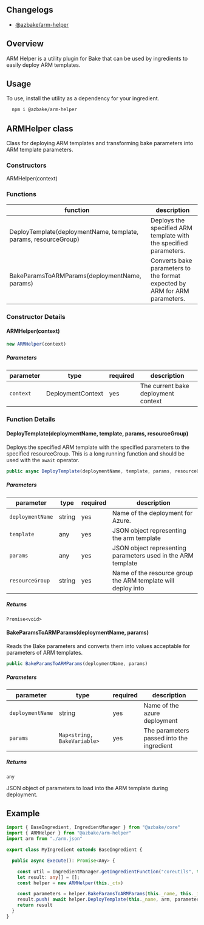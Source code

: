 ## Changelogs
* [@azbake/arm-helper](./CHANGELOG.md)

## Overview

ARM Helper is a utility plugin for Bake that can be used by ingredients to easily deploy ARM templates.

## Usage

To use, install the utility as a dependency for your ingredient.

```bash
  npm i @azbake/arm-helper
```

## ARMHelper class

Class for deploying ARM templates and transforming bake parameters into ARM template parameters.

### Constructors

ARMHelper(context)

### Functions

|function|description|
|--------|-----------|
|DeployTemplate(deploymentName, template, params, resourceGroup)| Deploys the specified ARM template with the specified parameters.|
|BakeParamsToARMParams(deploymentName, params)| Converts bake parameters to the format expected by ARM for ARM parameters.|

### Constructor Details

#### ARMHelper(context)

```typescript
new ARMHelper(context)
```

##### Parameters
|parameter|type|required|description|
|---------|----|--------|-----------|
|``context``|DeploymentContext|yes|The current bake deployment context|

### Function Details

#### DeployTemplate(deploymentName, template, params, resourceGroup)

Deploys the specified ARM template with the specified parameters to the specified resourceGroup.  This is a long running function and should be used with the ``await`` operator.

```typescript
public async DeployTemplate(deploymentName, template, params, resourceGroup)
```

##### Parameters
|parameter|type|required|description|
|---------|----|--------|-----------|
|``deploymentName``|string|yes|Name of the deployment for Azure.|
|``template``|any|yes|JSON object representing the arm template|
|``params``|any|yes|JSON object representing parameters used in the ARM template|
|``resourceGroup``|string|yes|Name of the resource group the ARM template will deploy into|

##### Returns
``Promise<void>``

#### BakeParamsToARMParams(deploymentName, params)

Reads the Bake parameters and converts them into values acceptable for parameters of ARM templates.

```typescript
public BakeParamsToARMParams(deploymentName, params)
```

##### Parameters
|parameter|type|required|description|
|---------|----|--------|-----------|
|``deploymentName``|string|yes|Name of the azure deployment|
|``params``|``Map<string, BakeVariable>``|yes|The parameters passed into the ingredient|

##### Returns
``any``

JSON object of parameters to load into the ARM template during deployment.







## Example

```typescript
import { BaseIngredient, IngredientManager } from "@azbake/core"
import { ARMHelper } from "@azbake/arm-helper"
import arm from "./arm.json"

export class MyIngredient extends BaseIngredient {

  public async Execute(): Promise<Any> {

    const util = IngredientManager.getIngredientFunction("coreutils", this._ctx)
    let result: any[] = [];
    const helper = new ARMHelper(this._ctx)

    const parameters = helper.BakeParamsToARMParams(this._name, this._ingredient.properties.parameters)
    result.push( await helper.DeployTemplate(this._name, arm, parameters, util.resource_group()) )
    return result
  }
}

```
